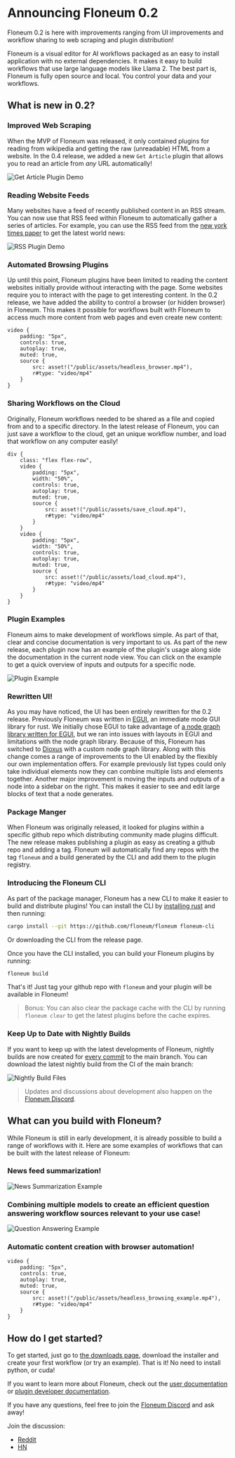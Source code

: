 # Announcing Floneum 0.2

Floneum 0.2 is here with improvements ranging from UI improvements and workflow sharing to web scraping and plugin distribution!

Floneum is a visual editor for AI workflows packaged as an easy to install application with no external dependencies. It makes it easy to build workflows that use large language models like Llama 2. The best part is, Floneum is fully open source and local. You control your data and your workflows.

## What is new in 0.2?

### Improved Web Scraping

When the MVP of Floneum was released, it only contained plugins for reading from wikipedia and getting the raw (unreadable) HTML from a website. In the 0.4 release, we added a new `Get Article` plugin that allows you to read an article from *any* URL automatically!

![Get Article Plugin Demo](./public/assets/get_article_demo.png)

### Reading Website Feeds

Many websites have a feed of recently published content in an RSS stream. You can now use that RSS feed within Floneum to automatically gather a series of articles. For example, you can use the RSS feed from the [new york times paper](https://rss.nytimes.com/services/xml/rss/nyt/World.xml) to get the latest world news:

![RSS Plugin Demo](./public/assets/rss_demo.png)

### Automated Browsing Plugins

Up until this point, Floneum plugins have been limited to reading the content websites initially provide without interacting with the page. Some websites require you to interact with the page to get interesting content. In the 0.2 release, we have added the ability to control a browser (or hidden browser) in Floneum. This makes it possible for workflows built with Floneum to access much more content from web pages and even create new content:

```inject-dioxus
video {
    padding: "5px",
    controls: true,
    autoplay: true,
    muted: true,
    source {
        src: asset!("/public/assets/headless_browser.mp4"),
        r#type: "video/mp4"
    }
}
```

### Sharing Workflows on the Cloud

Originally, Floneum workflows needed to be shared as a file and copied from and to a specific directory. In the latest release of Floneum, you can just save a workflow to the cloud, get an unique workflow number, and load that workflow on any computer easily!

```inject-dioxus
div {
    class: "flex flex-row",
    video {
        padding: "5px",
        width: "50%",
        controls: true,
        autoplay: true,
        muted: true,
        source {
            src: asset!("/public/assets/save_cloud.mp4"),
            r#type: "video/mp4"
        }
    }
    video {
        padding: "5px",
        width: "50%",
        controls: true,
        autoplay: true,
        muted: true,
        source {
            src: asset!("/public/assets/load_cloud.mp4"),
            r#type: "video/mp4"
        }
    }
}
```

### Plugin Examples

Floneum aims to make development of workflows simple. As part of that, clear and concise documentation is very important to us. As part of the new release, each plugin now has an example of the plugin's usage along side the documentation in the current node view. You can click on the example to get a quick overview of inputs and outputs for a specific node.

![Plugin Example](./public/assets/plugin_examples.png)

### Rewritten UI!

As you may have noticed, the UI has been entirely rewritten for the 0.2 release. Previously Floneum was written in [EGUI](https://lib.rs/crates/egui), an immediate mode GUI library for rust. We initially chose EGUI to take advantage of [a node graph library written for EGUI](https://github.com/setzer22/egui_node_graph), but we ran into issues with layouts in EGUI and limitations with the node graph library. Because of this, Floneum has switched to [Dioxus](https://github.com/DioxusLabs/dioxus) with a custom node graph library. Along with this change comes a range of improvements to the UI enabled by the flexibly our own implementation offers. For example previously list types could only take individual elements now they can combine multiple lists and elements together. Another major improvement is moving the inputs and outputs of a node into a sidebar on the right. This makes it easier to see and edit large blocks of text that a node generates.

### Package Manger

When Floneum was originally released, it looked for plugins within a specific github repo which distributing community made plugins difficult. The new release makes publishing a plugin as easy as creating a github repo and adding a tag. Floneum will automatically find any repos with the tag `floneum` and a build generated by the CLI and add them to the plugin registry.

### Introducing the Floneum CLI

As part of the package manager, Floneum has a new CLI to make it easier to build and distribute plugins! You can install the CLI by [installing rust](https://www.rust-lang.org/tools/install) and then running:

```sh
cargo install --git https://github.com/floneum/floneum floneum-cli
```

Or downloading the CLI from the release page.

Once you have the CLI installed, you can build your Floneum plugins by running:

```sh
floneum build
```

That's it! Just tag your github repo with `floneum` and your plugin will be available in Floneum!

> Bonus: You can also clear the package cache with the CLI by running `floneum clear` to get the latest plugins before the cache expires.

### Keep Up to Date with Nightly Builds

If you want to keep up with the latest developments of Floneum, nightly builds are now created for [every commit](https://github.com/floneum/floneum/actions/runs/6102318885) to the main branch. You can download the latest nightly build from the CI of the main branch:

![Nightly Build Files](./public/assets/nightly_builds.png)

> Updates and discussions about development also happen on the [Floneum Discord](https://discord.gg/dQdmhuB8q5).

## What can you build with Floneum?

While Floneum is still in early development, it is already possible to build a range of workflows with it. Here are some examples of workflows that can be built with the latest release of Floneum:

### News feed summarization!

![News Summarization Example](./public/assets/news_summary.png)

### Combining multiple models to create an efficient question answering workflow sources relevant to your use case!

![Question Answering Example](./public/assets/question_answer_example.png)

### Automatic content creation with browser automation!

```inject-dioxus
video {
    padding: "5px",
    controls: true,
    autoplay: true,
    muted: true,
    source {
        src: asset!("/public/assets/headless_browsing_example.mp4"),
        r#type: "video/mp4"
    }
}
```

## How do I get started?

To get started, just go to [the downloads page](https://github.com/floneum/floneum/releases/tag/v0.2.0), download the installer and create your first workflow (or try an example). That is it! No need to install python, or cuda!

If you want to learn more about Floneum, check out the [user documentation](https://floneum.com/docs/user) or [plugin developer documentation](https://floneum.com/docs/developer).

If you have any questions, feel free to join the [Floneum Discord](https://discord.gg/dQdmhuB8q5) and ask away!

Join the discussion:
- [Reddit](https://www.reddit.com/r/LocalLLaMA/comments/16gusz2/floneum_02_released_open_source_local_graph/)
- [HN](https://news.ycombinator.com/item?id=37481027)
